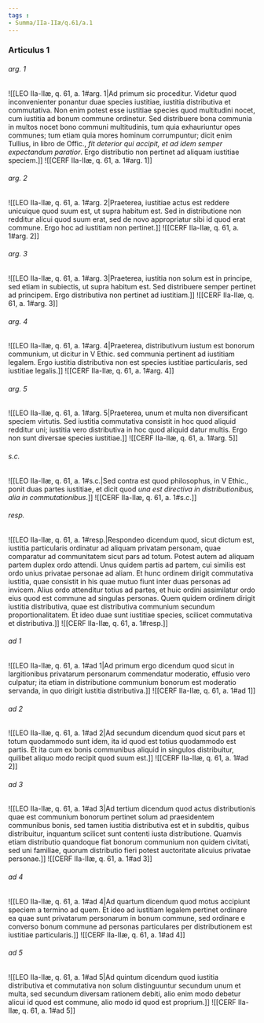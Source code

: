 ```yaml
---
tags : 
- Summa/IIa-IIæ/q.61/a.1
---
```


### Articulus 1

###### arg. 1
![[LEO IIa-IIæ, q. 61, a. 1#arg. 1|Ad primum sic proceditur. Videtur quod inconvenienter ponantur duae species iustitiae, iustitia distributiva et commutativa. Non enim potest esse iustitiae species quod multitudini nocet, cum iustitia ad bonum commune ordinetur. Sed distribuere bona communia in multos nocet bono communi multitudinis, tum quia exhauriuntur opes communes; tum etiam quia mores hominum corrumpuntur; dicit enim Tullius, in libro de Offic., *fit deterior qui accipit, et ad idem semper expectandum paratior*. Ergo distributio non pertinet ad aliquam iustitiae speciem.]]
![[CERF IIa-IIæ, q. 61, a. 1#arg. 1]]

###### arg. 2
![[LEO IIa-IIæ, q. 61, a. 1#arg. 2|Praeterea, iustitiae actus est reddere unicuique quod suum est, ut supra habitum est. Sed in distributione non redditur alicui quod suum erat, sed de novo appropriatur sibi id quod erat commune. Ergo hoc ad iustitiam non pertinet.]]
![[CERF IIa-IIæ, q. 61, a. 1#arg. 2]]

###### arg. 3
![[LEO IIa-IIæ, q. 61, a. 1#arg. 3|Praeterea, iustitia non solum est in principe, sed etiam in subiectis, ut supra habitum est. Sed distribuere semper pertinet ad principem. Ergo distributiva non pertinet ad iustitiam.]]
![[CERF IIa-IIæ, q. 61, a. 1#arg. 3]]

###### arg. 4
![[LEO IIa-IIæ, q. 61, a. 1#arg. 4|Praeterea, distributivum iustum est bonorum communium, ut dicitur in V Ethic. sed communia pertinent ad iustitiam legalem. Ergo iustitia distributiva non est species iustitiae particularis, sed iustitiae legalis.]]
![[CERF IIa-IIæ, q. 61, a. 1#arg. 4]]

###### arg. 5
![[LEO IIa-IIæ, q. 61, a. 1#arg. 5|Praeterea, unum et multa non diversificant speciem virtutis. Sed iustitia commutativa consistit in hoc quod aliquid redditur uni; iustitia vero distributiva in hoc quod aliquid datur multis. Ergo non sunt diversae species iustitiae.]]
![[CERF IIa-IIæ, q. 61, a. 1#arg. 5]]

###### s.c.
![[LEO IIa-IIæ, q. 61, a. 1#s.c.|Sed contra est quod philosophus, in V Ethic., ponit duas partes iustitiae, et dicit quod *una est directiva in distributionibus, alia in commutationibus*.]]
![[CERF IIa-IIæ, q. 61, a. 1#s.c.]]

###### resp.
![[LEO IIa-IIæ, q. 61, a. 1#resp.|Respondeo dicendum quod, sicut dictum est, iustitia particularis ordinatur ad aliquam privatam personam, quae comparatur ad communitatem sicut pars ad totum. Potest autem ad aliquam partem duplex ordo attendi. Unus quidem partis ad partem, cui similis est ordo unius privatae personae ad aliam. Et hunc ordinem dirigit commutativa iustitia, quae consistit in his quae mutuo fiunt inter duas personas ad invicem. Alius ordo attenditur totius ad partes, et huic ordini assimilatur ordo eius quod est commune ad singulas personas. Quem quidem ordinem dirigit iustitia distributiva, quae est distributiva communium secundum proportionalitatem. Et ideo duae sunt iustitiae species, scilicet commutativa et distributiva.]]
![[CERF IIa-IIæ, q. 61, a. 1#resp.]]

###### ad 1
![[LEO IIa-IIæ, q. 61, a. 1#ad 1|Ad primum ergo dicendum quod sicut in largitionibus privatarum personarum commendatur moderatio, effusio vero culpatur; ita etiam in distributione communium bonorum est moderatio servanda, in quo dirigit iustitia distributiva.]]
![[CERF IIa-IIæ, q. 61, a. 1#ad 1]]

###### ad 2
![[LEO IIa-IIæ, q. 61, a. 1#ad 2|Ad secundum dicendum quod sicut pars et totum quodammodo sunt idem, ita id quod est totius quodammodo est partis. Et ita cum ex bonis communibus aliquid in singulos distribuitur, quilibet aliquo modo recipit quod suum est.]]
![[CERF IIa-IIæ, q. 61, a. 1#ad 2]]

###### ad 3
![[LEO IIa-IIæ, q. 61, a. 1#ad 3|Ad tertium dicendum quod actus distributionis quae est communium bonorum pertinet solum ad praesidentem communibus bonis, sed tamen iustitia distributiva est et in subditis, quibus distribuitur, inquantum scilicet sunt contenti iusta distributione. Quamvis etiam distributio quandoque fiat bonorum communium non quidem civitati, sed uni familiae, quorum distributio fieri potest auctoritate alicuius privatae personae.]]
![[CERF IIa-IIæ, q. 61, a. 1#ad 3]]

###### ad 4
![[LEO IIa-IIæ, q. 61, a. 1#ad 4|Ad quartum dicendum quod motus accipiunt speciem a termino ad quem. Et ideo ad iustitiam legalem pertinet ordinare ea quae sunt privatarum personarum in bonum commune, sed ordinare e converso bonum commune ad personas particulares per distributionem est iustitiae particularis.]]
![[CERF IIa-IIæ, q. 61, a. 1#ad 4]]

###### ad 5
![[LEO IIa-IIæ, q. 61, a. 1#ad 5|Ad quintum dicendum quod iustitia distributiva et commutativa non solum distinguuntur secundum unum et multa, sed secundum diversam rationem debiti, alio enim modo debetur alicui id quod est commune, alio modo id quod est proprium.]]
![[CERF IIa-IIæ, q. 61, a. 1#ad 5]]

